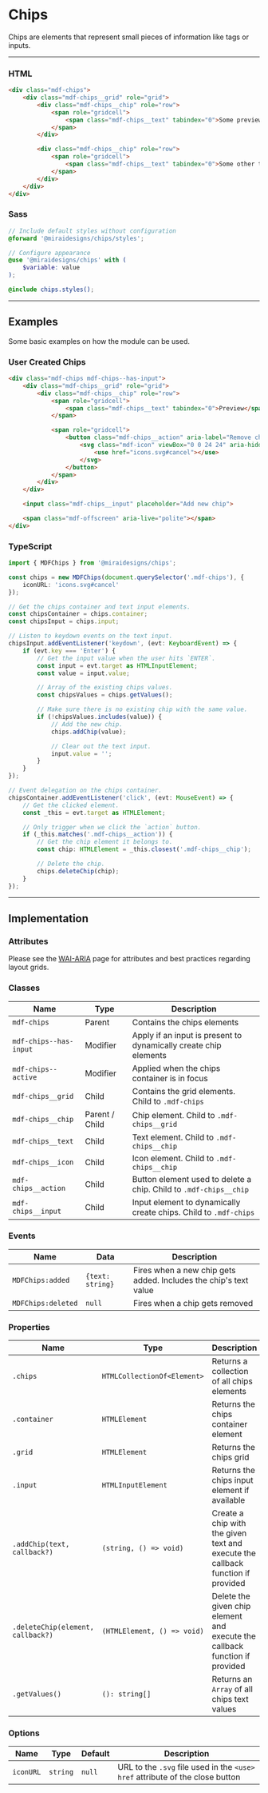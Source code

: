 # Chips

Chips are elements that represent small pieces of information like tags or inputs.

---

### HTML

```html
<div class="mdf-chips">
    <div class="mdf-chips__grid" role="grid">   
        <div class="mdf-chips__chip" role="row">
            <span role="gridcell">
                <span class="mdf-chips__text" tabindex="0">Some preview text</span>
            </span>
        </div>

        <div class="mdf-chips__chip" role="row">
            <span role="gridcell">
                <span class="mdf-chips__text" tabindex="0">Some other text</span>
            </span>
        </div>
    </div>
</div>
```

### Sass

```scss
// Include default styles without configuration
@forward '@miraidesigns/chips/styles';
```

```scss
// Configure appearance
@use '@miraidesigns/chips' with (
    $variable: value
);

@include chips.styles();
```

---

## Examples

Some basic examples on how the module can be used.

### User Created Chips

```html
<div class="mdf-chips mdf-chips--has-input">
    <div class="mdf-chips__grid" role="grid">   
        <div class="mdf-chips__chip" role="row">
            <span role="gridcell">
                <span class="mdf-chips__text" tabindex="0">Preview</span>
            </span>

            <span role="gridcell">
                <button class="mdf-chips__action" aria-label="Remove chip">
                    <svg class="mdf-icon" viewBox="0 0 24 24" aria-hidden="true">
                        <use href="icons.svg#cancel"></use>
                    </svg>
                </button>
            </span>
        </div>
    </div>

    <input class="mdf-chips__input" placeholder="Add new chip">

    <span class="mdf-offscreen" aria-live="polite"></span>
</div>
```

### TypeScript

```ts
import { MDFChips } from '@miraidesigns/chips';

const chips = new MDFChips(document.querySelector('.mdf-chips'), {
    iconURL: 'icons.svg#cancel'
});

// Get the chips container and text input elements.
const chipsContainer = chips.container;
const chipsInput = chips.input;

// Listen to keydown events on the text input.
chipsInput.addEventListener('keydown', (evt: KeyboardEvent) => {
    if (evt.key === 'Enter') {
        // Get the input value when the user hits `ENTER`.
        const input = evt.target as HTMLInputElement;
        const value = input.value;

        // Array of the existing chips values.
        const chipsValues = chips.getValues();

        // Make sure there is no existing chip with the same value.
        if (!chipsValues.includes(value)) {
            // Add the new chip.
            chips.addChip(value);

            // Clear out the text input.
            input.value = '';
        }
    }
});

// Event delegation on the chips container.
chipsContainer.addEventListener('click', (evt: MouseEvent) => {
    // Get the clicked element.
    const _this = evt.target as HTMLElement;

    // Only trigger when we click the `action` button.
    if (_this.matches('.mdf-chips__action')) {
        // Get the chip element it belongs to.
        const chip: HTMLElement = _this.closest('.mdf-chips__chip');

        // Delete the chip.
        chips.deleteChip(chip);
    }
});
```

---

## Implementation

### Attributes

Please see the [WAI-ARIA](https://www.w3.org/TR/wai-aria-practices-1.1/examples/grid/LayoutGrids.html) page for attributes and best practices regarding layout grids.

### Classes

| Name                   | Type           | Description                                                       |
| ---------------------- | -------------- | ----------------------------------------------------------------- |
| `mdf-chips`            | Parent         | Contains the chips elements                                       |
| `mdf-chips--has-input` | Modifier       | Apply if an input is present to dynamically create chip elements  |
| `mdf-chips--active`    | Modifier       | Applied when the chips container is in focus                      |
| `mdf-chips__grid`      | Child          | Contains the grid elements. Child to `.mdf-chips`                 |
| `mdf-chips__chip`      | Parent / Child | Chip element. Child to `.mdf-chips__grid`                         |
| `mdf-chips__text`      | Child          | Text element. Child to `.mdf-chips__chip`                         |
| `mdf-chips__icon`      | Child          | Icon element. Child to `.mdf-chips__chip`                         |
| `mdf-chips__action`    | Child          | Button element used to delete a chip. Child to `.mdf-chips__chip` |
| `mdf-chips__input`     | Child          | Input element to dynamically create chips. Child to `.mdf-chips`  |

### Events

| Name               | Data             | Description                                                      |
| ------------------ | ---------------- | ---------------------------------------------------------------- |
| `MDFChips:added`   | `{text: string}` | Fires when a new chip gets added. Includes the chip's text value |
| `MDFChips:deleted` | `null`           | Fires when a chip gets removed                                   |

### Properties

| Name                              | Type                        | Description                                                                     |
| --------------------------------- | --------------------------- | ------------------------------------------------------------------------------- |
| `.chips`                          | `HTMLCollectionOf<Element>` | Returns a collection of all chips elements                                      |
| `.container`                      | `HTMLElement`               | Returns the chips container element                                             |
| `.grid`                           | `HTMLElement`               | Returns the chips grid                                                          |
| `.input`                          | `HTMLInputElement`          | Returns the chips input element if available                                    |
| `.addChip(text, callback?)`       | `(string, () => void)`      | Create a chip with the given text and execute the callback function if provided |
| `.deleteChip(element, callback?)` | `(HTMLElement, () => void)` | Delete the given chip element and execute the callback function if provided     |
| `.getValues()`                    | `(): string[]`              | Returns an `Array` of all chips text values                                     |

### Options

| Name      | Type     | Default | Description                                                                     |
| --------- | -------- | ------- | ------------------------------------------------------------------------------- |
| `iconURL` | `string` | `null`  | URL to the `.svg` file used in the `<use>` `href` attribute of the close button |
